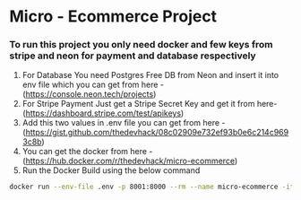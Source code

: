 # Micro - Ecommerce Project

### To run this project you only need docker and few keys from stripe and neon for payment and database respectively


1. For Database You need Postgres Free DB from Neon and insert it into env file which you can get from here - (https://console.neon.tech/projects)
2. For Stripe Payment Just get a Stripe Secret Key and get it from here- (https://dashboard.stripe.com/test/apikeys)
3. Add this two values in .env file you can get from here - (https://gist.github.com/thedevhack/08c02909e732ef93b0e6c214c9693c8b)
4. You can get the docker from here - (https://hub.docker.com/r/thedevhack/micro-ecommerce)
5. Run the Docker Build using the below command
```bash
docker run --env-file .env -p 8001:8000 --rm --name micro-ecommerce -it micro-ecommerce
```
